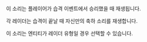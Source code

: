 이 소리는 플레이어가 습격 이벤트에서 승리했을 때 재생됩니다.

각 레이더는 습격이 끝날 때 자신만의 축하 소리를 재생합니다.

이 소리는 엔티티가 레이더 유형일 경우 선택할 수 있습니다.
